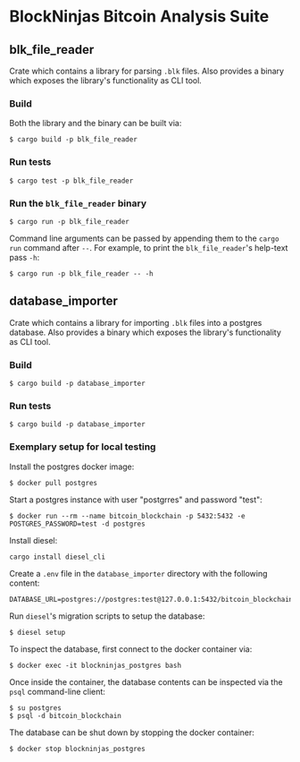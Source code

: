 # BlockNinjas Bitcoin Analysis Suite

## blk_file_reader

Crate which contains a library for parsing `.blk` files. Also provides a
binary which exposes the library's functionality as CLI tool.

### Build

Both the library and the binary can be built via:

```
$ cargo build -p blk_file_reader
```

### Run tests

```
$ cargo test -p blk_file_reader
```

### Run the `blk_file_reader` binary

```
$ cargo run -p blk_file_reader
```

Command line arguments can be passed by appending them to the `cargo run`
command after `--`. For example, to print the `blk_file_reader`'s help-text pass
`-h`:

```
$ cargo run -p blk_file_reader -- -h
```

## database_importer

Crate which contains a library for importing `.blk` files into a postgres
database. Also provides a binary which exposes the library's functionality as
CLI tool.

### Build

```
$ cargo build -p database_importer
```

### Run tests

```
$ cargo build -p database_importer
```

### Exemplary setup for local testing

Install the postgres docker image:

```
$ docker pull postgres
```

Start a postgres instance with user "postgrres" and password "test":

```
$ docker run --rm --name bitcoin_blockchain -p 5432:5432 -e POSTGRES_PASSWORD=test -d postgres
```

Install diesel:

```
cargo install diesel_cli
```

Create a `.env` file in the `database_importer` directory with the following
content:

```
DATABASE_URL=postgres://postgres:test@127.0.0.1:5432/bitcoin_blockchain
```

Run `diesel`'s migration scripts to setup the database:

```
$ diesel setup
```

To inspect the database, first connect to the docker container via:

```
$ docker exec -it blockninjas_postgres bash
```

Once inside the container, the database contents can be inspected via the `psql`
command-line client:

```
$ su postgres
$ psql -d bitcoin_blockchain
```

The database can be shut down by stopping the docker container:

```
$ docker stop blockninjas_postgres
```

